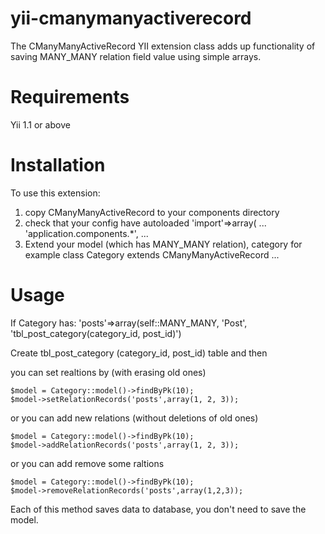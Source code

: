 yii-cmanymanyactiverecord
=========================

The CManyManyActiveRecord YII extension class adds up functionality of saving MANY_MANY relation field value using simple arrays.

Requirements 
=========================

Yii 1.1 or above

Installation
========================= 

To use this extension:
1) copy CManyManyActiveRecord to your components directory
2) check that your config have autoloaded
	'import'=>array(
		...
		'application.components.*',
		...
3) Extend your model (which has MANY_MANY relation), category for example
	class Category extends CManyManyActiveRecord
	...

Usage
=========================

If Category has: 'posts'=>array(self::MANY_MANY, 'Post', 'tbl_post_category(category_id, post_id)')

Create tbl_post_category (category_id, post_id) table and then

you can set realtions by (with erasing old ones)

	$model = Category::model()->findByPk(10);
	$model->setRelationRecords('posts',array(1, 2, 3));

or you can add new relations (without deletions of old ones)

	$model = Category::model()->findByPk(10);
	$model->addRelationRecords('posts',array(1, 2, 3));

or you can add remove some raltions

	$model = Category::model()->findByPk(10);
	$model->removeRelationRecords('posts',array(1,2,3));

Each of this method saves data to database, you don't need to save the model.